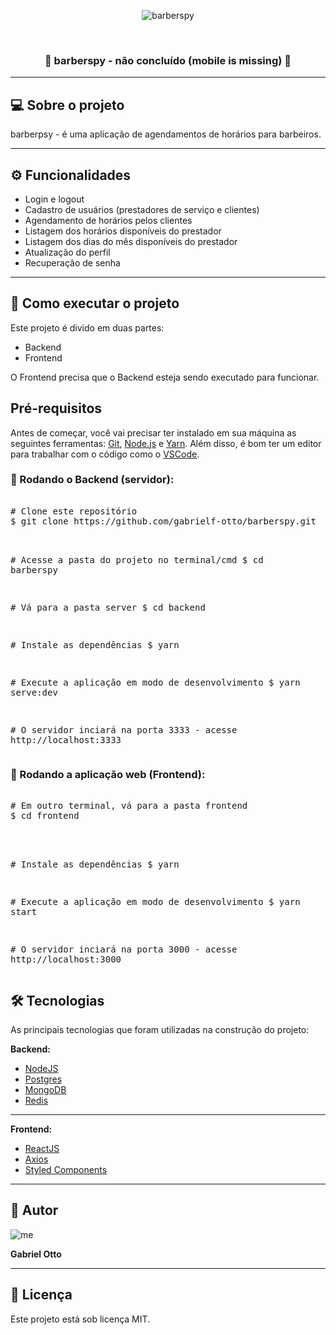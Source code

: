 <p align="center">
   <img src="https://user-images.githubusercontent.com/68665746/111873379-d0f42080-896e-11eb-8a23-28ba8f8a52b7.png" alt="barberspy"/>
</p>

<p align="center">
   <a href="" target="_blank"><img src="https://img.shields.io/badge/made%20by-gabrielf.otto-red" alt=""></a>
   <a href="" target="_blank"><img src="https://img.shields.io/badge/license-MIT-green" alt=""></a>
</p>

<h3 align="center">🚧 barberspy - não concluído (mobile is missing) 🚧</h3>
<hr />

<h2>💻 Sobre o projeto</h2>
<p>barberpsy - é uma aplicação de agendamentos de horários para barbeiros.</p>
<hr />

<h2>⚙️ Funcionalidades</h2>
<ul>
   <li>Login e logout</li>
   <li>Cadastro de usuários (prestadores de serviço e clientes)</li>
   <li>Agendamento de horários pelos clientes</li>
   <li>Listagem dos horários disponíveis do prestador</li>
   <li>Listagem dos dias do mês disponíveis do prestador</li>
   <li>Atualização do perfil</li>
   <li>Recuperação de senha</li>
</ul>
<hr />

<h2>🚀 Como executar o projeto</h2>
<p>Este projeto é divido em duas partes:</p>
<ul>
   <li>Backend</li>
   <li>Frontend</li>
</ul>
<p>O Frontend precisa que o Backend esteja sendo executado para funcionar.</p>

<h2>Pré-requisitos</h2>
<p>Antes de começar, você vai precisar ter instalado em sua máquina as seguintes ferramentas: <a href="https://git-scm.com/downloads">Git</a>, <a href="https://nodejs.org/pt-br/download/">Node.js</a> e <a href="https://classic.yarnpkg.com/en/docs/install#windows-stable">Yarn</a>. Além disso, é bom ter um editor para trabalhar com o código como o <a href="https://code.visualstudio.com/download">VSCode</a>.</p>

<h3>🎲 Rodando o Backend (servidor):</h3>
<div>
   <pre>   
<span>#</span> Clone este repositório
$ git clone https://github.com/gabrielf-otto/barberspy.git<br>
      
   <span>#</span> Acesse a pasta do projeto no terminal/cmd
   $ cd barberspy<br>
      
   <span>#</span> Vá para a pasta server
   $ cd backend<br>
      
   <span>#</span> Instale as dependências
   $ yarn<br>
      
   <span>#</span> Execute a aplicação em modo de desenvolvimento
   $ yarn serve:dev<br>
      
   <span>#</span> O servidor inciará na porta 3333 - acesse http://localhost:3333
   </pre>
</div>

<h3>🧭 Rodando a aplicação web (Frontend):</h3>
<div>
   <pre>     
<span>#</span> Em outro terminal, vá para a pasta frontend
$ cd frontend<br><br>
      
   <span>#</span> Instale as dependências
   $ yarn<br>
      
   <span>#</span> Execute a aplicação em modo de desenvolvimento
   $ yarn start<br>
      
   <span>#</span> O servidor inciará na porta 3000 - acesse http://localhost:3000
   </pre>
</div>

<h2>🛠 Tecnologias</h2>
<p>As principais tecnologias que foram utilizadas na construção do projeto:</p>
<p><b>Backend:</b></p>
<ul>
   <li><a href="https://nodejs.org/en/" target="_blank">NodeJS</a></li>
   <li><a href="https://www.postgresql.org/" target="_blank">Postgres</a></li>
   <li><a href="https://www.mongodb.com/" target="_blank">MongoDB</a></li>
   <li><a href="https://redis.io/" target="_blank">Redis</a></li>
</ul>
<hr />

<p><b>Frontend:</b></p>
<ul>
   <li><a href="https://pt-br.reactjs.org/" target="_blank">ReactJS</a></li>
   <li><a href="https://github.com/axios/axios" target="_blank">Axios</a></li>
   <li><a href="https://styled-components.com/" target="_blank">Styled Components</a></li>
</ul>
<hr />


<h2>🦸 Autor</h2>
<img src="https://avatars.githubusercontent.com/u/68665746?s=96&v=4" alt="me">
<p><b>Gabriel Otto</b></p>
<hr />


<h2>📝 Licença</h2>
<p>Este projeto está sob licença MIT.</p>
